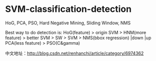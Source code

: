 # SVM-classification-detection
HoG, PCA, PSO, Hard Negative Mining, Sliding Window, NMS


Best way to do detection is:
HoG(feature) > origin SVM > HNM(more feature) > better SVM > SW > SVM > NMS(bbox regression)
      |down          |up
PCA(less feature) > PSO(C&gamma)


中文地址：http://blog.csdn.net/renhanchi/article/category/6974362
